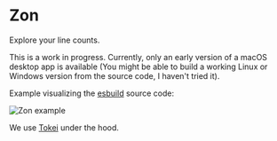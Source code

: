 # Zon

Explore your line counts.

This is a work in progress. Currently, only an early version of a macOS desktop app is available (You might be able to build a working Linux or Windows version from the source code, I haven't tried it).

Example visualizing the [esbuild](https://github.com/evanw/esbuild) source code:

![Zon example](./docs/assets/example-0.2.0.png)

We use [Tokei](https://github.com/XAMPPRocky/tokei) under the hood.
